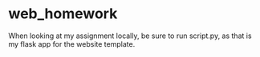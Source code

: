 # web_homework

When looking at my assignment locally, be sure to run script.py, as that is my flask app for the website template.
